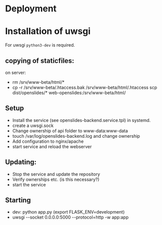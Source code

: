 # Deployment

# Installation of uwsgi
For uwsgi `python3-dev` is required.

## copying of staticfiles:
on server:
- rm /srv/www-beta/html/*
- cp -r /srv/www-beta/.htaccess.bak /srv/www-beta/html/.htaccess
scp dist/openslides/* web-openslides:/srv/www-beta/html/

## Setup
- Install the service (see openslides-backend.service.tpl) in systemd.
- create a uwsgi.sock
- Change ownership of api folder to www-data:www-data
- touch /var/log/openslides-backend.log and change ownership
- Add configuration to nginx/apache
- start service and reload the webserver

## Updating:
- Stop the service and update the repository
- Verify ownerships etc. (is this necessary?)
- start the service

## Starting
- dev: python app.py (export FLASK_ENV=development)
- uwsgi --socket 0.0.0.0:5000 --protocol=http -w app:app
